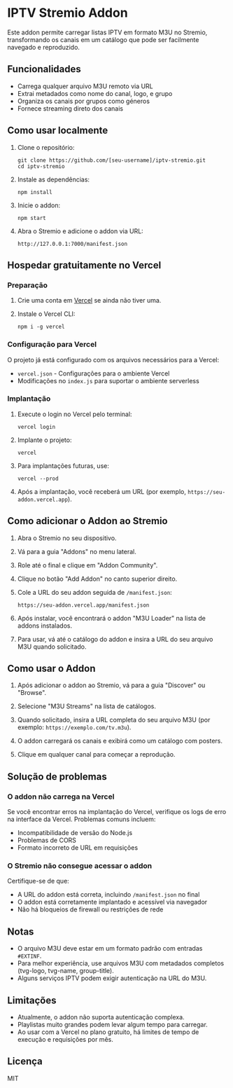 # IPTV Stremio Addon

Este addon permite carregar listas IPTV em formato M3U no Stremio, transformando os canais em um catálogo que pode ser facilmente navegado e reproduzido.

## Funcionalidades

- Carrega qualquer arquivo M3U remoto via URL
- Extrai metadados como nome do canal, logo, e grupo
- Organiza os canais por grupos como géneros
- Fornece streaming direto dos canais

## Como usar localmente

1. Clone o repositório:
   ```
   git clone https://github.com/[seu-username]/iptv-stremio.git
   cd iptv-stremio
   ```

2. Instale as dependências:
   ```
   npm install
   ```

3. Inicie o addon:
   ```
   npm start
   ```

4. Abra o Stremio e adicione o addon via URL:
   ```
   http://127.0.0.1:7000/manifest.json
   ```

## Hospedar gratuitamente no Vercel

### Preparação

1. Crie uma conta em [Vercel](https://vercel.com/) se ainda não tiver uma.

2. Instale o Vercel CLI:
   ```
   npm i -g vercel
   ```

### Configuração para Vercel

O projeto já está configurado com os arquivos necessários para a Vercel:

- `vercel.json` - Configurações para o ambiente Vercel
- Modificações no `index.js` para suportar o ambiente serverless

### Implantação

1. Execute o login no Vercel pelo terminal:
   ```
   vercel login
   ```

2. Implante o projeto:
   ```
   vercel
   ```

3. Para implantações futuras, use:
   ```
   vercel --prod
   ```

4. Após a implantação, você receberá um URL (por exemplo, `https://seu-addon.vercel.app`).

## Como adicionar o Addon ao Stremio

1. Abra o Stremio no seu dispositivo.

2. Vá para a guia "Addons" no menu lateral.

3. Role até o final e clique em "Addon Community".

4. Clique no botão "Add Addon" no canto superior direito.

5. Cole a URL do seu addon seguida de `/manifest.json`:
   ```
   https://seu-addon.vercel.app/manifest.json
   ```

6. Após instalar, você encontrará o addon "M3U Loader" na lista de addons instalados.

7. Para usar, vá até o catálogo do addon e insira a URL do seu arquivo M3U quando solicitado.

## Como usar o Addon

1. Após adicionar o addon ao Stremio, vá para a guia "Discover" ou "Browse".

2. Selecione "M3U Streams" na lista de catálogos.

3. Quando solicitado, insira a URL completa do seu arquivo M3U (por exemplo: `https://exemplo.com/tv.m3u`).

4. O addon carregará os canais e exibirá como um catálogo com posters.

5. Clique em qualquer canal para começar a reprodução.

## Solução de problemas

### O addon não carrega na Vercel

Se você encontrar erros na implantação do Vercel, verifique os logs de erro na interface da Vercel. Problemas comuns incluem:

- Incompatibilidade de versão do Node.js
- Problemas de CORS
- Formato incorreto de URL em requisições

### O Stremio não consegue acessar o addon

Certifique-se de que:
- A URL do addon está correta, incluindo `/manifest.json` no final
- O addon está corretamente implantado e acessível via navegador
- Não há bloqueios de firewall ou restrições de rede

## Notas

- O arquivo M3U deve estar em um formato padrão com entradas `#EXTINF`.
- Para melhor experiência, use arquivos M3U com metadados completos (tvg-logo, tvg-name, group-title).
- Alguns serviços IPTV podem exigir autenticação na URL do M3U.

## Limitações

- Atualmente, o addon não suporta autenticação complexa.
- Playlistas muito grandes podem levar algum tempo para carregar.
- Ao usar com a Vercel no plano gratuito, há limites de tempo de execução e requisições por mês.

## Licença

MIT
